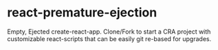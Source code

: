 # react-premature-ejection
Empty, Ejected create-react-app. Clone/Fork to start a CRA project with customizable react-scripts that can be easily git re-based for upgrades.
